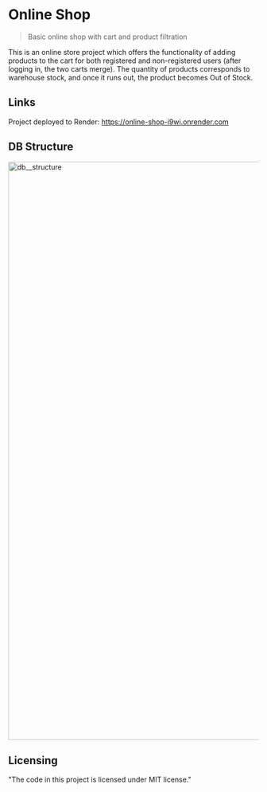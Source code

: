 # Online Shop
> Basic online shop with cart and product filtration 

This is an online store project which offers the functionality of adding products to the cart for both registered and non-registered users (after logging in, the two carts merge). The quantity of products corresponds to warehouse stock, and once it runs out, the product becomes Out of Stock.


## Links
Project deployed to Render: https://online-shop-i9wi.onrender.com

## DB Structure

<img width="1162" alt="db__structure" src="https://github.com/spryima/online_shop/assets/142234584/a8af0356-1d7b-44d5-becb-12366cd2db3e">




## Licensing

"The code in this project is licensed under MIT license."
